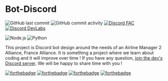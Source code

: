 # Bot-Discord
![GitHub last commit](https://img.shields.io/github/last-commit/France-Alliance/Bot-Discord?style=for-the-badge)       ![GitHub commit activity](https://img.shields.io/github/commit-activity/m/France-Alliance/Bot-Discord?style=for-the-badge)       [![Discord FAC](https://img.shields.io/discord/591914197219016707.svg?label=France&nbsp;Alliance&nbsp;©&logo=Discord&colorB=7289da&style=for-the-badge)](https://discord.gg/ZGWHpfm)       [![Discord DevLabs](https://img.shields.io/discord/591914197219016707.svg?label=Dev&nbsp;Labs&logo=Discord&colorB=7289da&style=for-the-badge)](https://discord.gg/w5ZZVhBRK2)

![Node.js](https://img.shields.io/badge/Node.js-43853D?style=for-the-badge&logo=Node.js&logoColor=white) ![Python](https://img.shields.io/badge/Python-14354C?style=for-the-badge&logo=python&logoColor=white)

This project is Discord bot design around the needs of an Airline Manager 2 Alliance, France Alliance.
It is something a project where we learn about coding and it will improve over time !
If you have any question, [join the dev's Discord server](https://www.discord.gg/w5ZZVhBRK2). We will be happy to share time with you !

[![forthebadge](https://forthebadge.com/images/badges/it-works-why.svg)](https://forthebadge.com)       [![forthebadge](https://forthebadge.com/images/badges/made-with-javascript.svg)](https://forthebadge.com)       [![forthebadge](https://forthebadge.com/images/badges/built-with-love.svg)](https://forthebadge.com)       [![forthebadge](https://forthebadge.com/images/badges/powered-by-electricity.svg)](https://forthebadge.com)      
